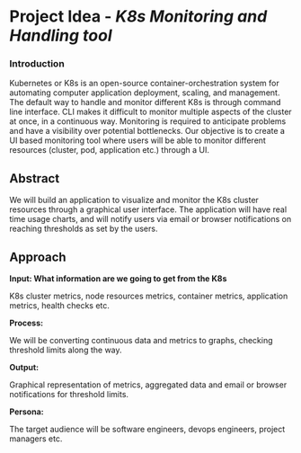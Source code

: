# Project Idea - *K8s Monitoring and Handling tool*

### Introduction
Kubernetes or K8s is an open-source container-orchestration system for automating computer application deployment, scaling, and management. The default way to handle and monitor different K8s is through command line interface. CLI makes it difficult to monitor multiple aspects of the cluster at once, in a continuous way. Monitoring is required to anticipate problems and have a visibility over potential bottlenecks. Our objective is to create a UI based monitoring tool where users will be able to monitor different resources (cluster, pod, application etc.) through a UI.

## Abstract
We will build an application to visualize and monitor the K8s cluster resources through a graphical user interface. The application will have real time usage charts, and will notify users via email or browser notifications on reaching thresholds as set by the users. 

## Approach
**Input: What information are we going to get from the K8s**

K8s cluster metrics, node resources metrics, container metrics, application metrics, health checks etc. 

**Process:**

We will be converting continuous data and metrics to graphs, checking threshold limits along the way.

**Output:**

Graphical representation of metrics, aggregated data and email or browser notifications for threshold limits.

**Persona:**

The target audience will be software engineers, devops engineers, project managers etc.



